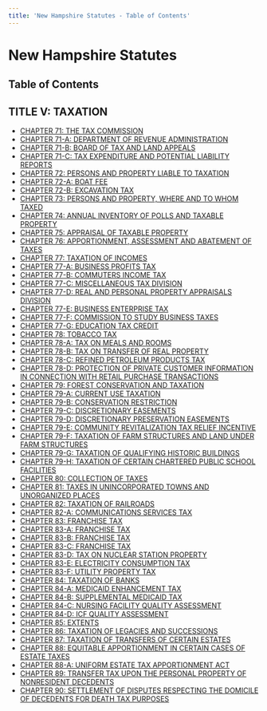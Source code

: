 ```yaml
---
title: 'New Hampshire Statutes - Table of Contents'
---
```


New Hampshire Statutes
======================

Table of Contents
-----------------

TITLE V: TAXATION
-----------------

-   [CHAPTER 71: THE TAX COMMISSION](71.html)
-   [CHAPTER 71-A: DEPARTMENT OF REVENUE ADMINISTRATION](71-A.html)
-   [CHAPTER 71-B: BOARD OF TAX AND LAND APPEALS](71-B.html)
-   [CHAPTER 71-C: TAX EXPENDITURE AND POTENTIAL LIABILITY
    REPORTS](71-C.html)
-   [CHAPTER 72: PERSONS AND PROPERTY LIABLE TO TAXATION](72.html)
-   [CHAPTER 72-A: BOAT FEE](72-A.html)
-   [CHAPTER 72-B: EXCAVATION TAX](72-B.html)
-   [CHAPTER 73: PERSONS AND PROPERTY, WHERE AND TO WHOM TAXED](73.html)
-   [CHAPTER 74: ANNUAL INVENTORY OF POLLS AND TAXABLE PROPERTY](74.html)
-   [CHAPTER 75: APPRAISAL OF TAXABLE PROPERTY](75.html)
-   [CHAPTER 76: APPORTIONMENT, ASSESSMENT AND ABATEMENT OF
    TAXES](76.html)
-   [CHAPTER 77: TAXATION OF INCOMES](77.html)
-   [CHAPTER 77-A: BUSINESS PROFITS TAX](77-A.html)
-   [CHAPTER 77-B: COMMUTERS INCOME TAX](77-B.html)
-   [CHAPTER 77-C: MISCELLANEOUS TAX DIVISION](77-C.html)
-   [CHAPTER 77-D: REAL AND PERSONAL PROPERTY APPRAISALS
    DIVISION](77-D.html)
-   [CHAPTER 77-E: BUSINESS ENTERPRISE TAX](77-E.html)
-   [CHAPTER 77-F: COMMISSION TO STUDY BUSINESS TAXES](77-F.html)
-   [CHAPTER 77-G: EDUCATION TAX CREDIT](77-G.html)
-   [CHAPTER 78: TOBACCO TAX](78.html)
-   [CHAPTER 78-A: TAX ON MEALS AND ROOMS](78-A.html)
-   [CHAPTER 78-B: TAX ON TRANSFER OF REAL PROPERTY](78-B.html)
-   [CHAPTER 78-C: REFINED PETROLEUM PRODUCTS TAX](78-C.html)
-   [CHAPTER 78-D: PROTECTION OF PRIVATE CUSTOMER INFORMATION IN
    CONNECTION WITH RETAIL PURCHASE TRANSACTIONS](78-D.html)
-   [CHAPTER 79: FOREST CONSERVATION AND TAXATION](79.html)
-   [CHAPTER 79-A: CURRENT USE TAXATION](79-A.html)
-   [CHAPTER 79-B: CONSERVATION RESTRICTION](79-B.html)
-   [CHAPTER 79-C: DISCRETIONARY EASEMENTS](79-C.html)
-   [CHAPTER 79-D: DISCRETIONARY PRESERVATION EASEMENTS](79-D.html)
-   [CHAPTER 79-E: COMMUNITY REVITALIZATION TAX RELIEF
    INCENTIVE](79-E.html)
-   [CHAPTER 79-F: TAXATION OF FARM STRUCTURES AND LAND UNDER FARM
    STRUCTURES](79-F.html)
-   [CHAPTER 79-G: TAXATION OF QUALIFYING HISTORIC BUILDINGS](79-G.html)
-   [CHAPTER 79-H: TAXATION OF CERTAIN CHARTERED PUBLIC SCHOOL
    FACILITIES](79-H.html)
-   [CHAPTER 80: COLLECTION OF TAXES](80.html)
-   [CHAPTER 81: TAXES IN UNINCORPORATED TOWNS AND UNORGANIZED
    PLACES](81.html)
-   [CHAPTER 82: TAXATION OF RAILROADS](82.html)
-   [CHAPTER 82-A: COMMUNICATIONS SERVICES TAX](82-A.html)
-   [CHAPTER 83: FRANCHISE TAX](83.html)
-   [CHAPTER 83-A: FRANCHISE TAX](83-A.html)
-   [CHAPTER 83-B: FRANCHISE TAX](83-B.html)
-   [CHAPTER 83-C: FRANCHISE TAX](83-C.html)
-   [CHAPTER 83-D: TAX ON NUCLEAR STATION PROPERTY](83-D.html)
-   [CHAPTER 83-E: ELECTRICITY CONSUMPTION TAX](83-E.html)
-   [CHAPTER 83-F: UTILITY PROPERTY TAX](83-F.html)
-   [CHAPTER 84: TAXATION OF BANKS](84.html)
-   [CHAPTER 84-A: MEDICAID ENHANCEMENT TAX](84-A.html)
-   [CHAPTER 84-B: SUPPLEMENTAL MEDICAID TAX](84-B.html)
-   [CHAPTER 84-C: NURSING FACILITY QUALITY ASSESSMENT](84-C.html)
-   [CHAPTER 84-D: ICF QUALITY ASSESSMENT](84-D.html)
-   [CHAPTER 85: EXTENTS](85.html)
-   [CHAPTER 86: TAXATION OF LEGACIES AND SUCCESSIONS](86.html)
-   [CHAPTER 87: TAXATION OF TRANSFERS OF CERTAIN ESTATES](87.html)
-   [CHAPTER 88: EQUITABLE APPORTIONMENT IN CERTAIN CASES OF ESTATE
    TAXES](88.html)
-   [CHAPTER 88-A: UNIFORM ESTATE TAX APPORTIONMENT ACT](88-A.html)
-   [CHAPTER 89: TRANSFER TAX UPON THE PERSONAL PROPERTY OF NONRESIDENT
    DECEDENTS](89.html)
-   [CHAPTER 90: SETTLEMENT OF DISPUTES RESPECTING THE DOMICILE OF
    DECEDENTS FOR DEATH TAX PURPOSES](90.html)
